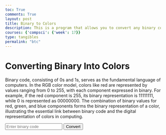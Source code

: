 ```yaml
---
toc: True
comments: True
layout: post
title: Binary to Colors
description: This is a program that allows you to convert any binary code into colors.
courses: {'compsci': {'week': 17}}
type: tangibles
permalink: "btc"
---
```


<head>
  <meta charset="UTF-8"> <!-- Declares the character set as UTF-8 -->
</head>
<body>
  <div id="userInputs">
    <h1 id="title">Converting Binary Into Colors</h1> <!-- Represents the title -->
    <p id="description">Binary code, consisting of 0s and 1s, serves as the fundamental language of computers. In the RGB color model, colors like red are represented by values ranging from 0 to 255, with each component expressed in binary. For example, if the red component is 255, its binary representation is 11111111, while 0 is represented as 00000000. The combination of binary values for red, green, and blue components forms the binary representation of a color, illustrating the essential link between binary code and the digital representation of colors in computing.</p>
  </div>

  <div id="converterContainer">
    <input type="text" id="binaryInput" placeholder="Enter binary code"> <!-- Input field for entering binary code -->
    <button id="convertButton">Convert</button> <!-- Button to trigger the conversion -->
  </div>

  <script>
    // JavaScript code for handling the binary input and changing the background color
    function convertBinaryToColor() {
      const binaryInput = document.getElementById('binaryInput').value;

      // Check if the input is a valid binary number
      if (/^[01]+$/.test(binaryInput)) {
        const decimalValue = parseInt(binaryInput, 2);
        const hexColor = decimalValue.toString(16).padStart(6, '0'); // Convert to hexadecimal

        document.body.style.backgroundColor = `#${hexColor}`; // Changes the background color of the body
      } else {
        alert('Please enter a valid binary number (0s and 1s only).'); // Alert for invalid input
      }
    }

    const convertButton = document.getElementById('convertButton');
    convertButton.addEventListener('click', convertBinaryToColor); // Adds event listener for the "Convert" button
  </script>
</body>